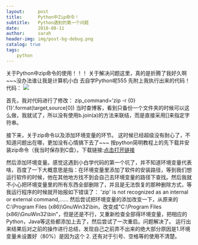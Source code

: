 ```yaml
---
layout:     post
title:      Python中Zip命令！
subtitle:   Python遇到的第一个问题
date:       2018-08-11
author:     sarah
header-img: img/post-bg-debug.png
catalog: true
tags:
    python
---
```


关于Python中zip命令的使用！！！
关于解决问题这里，真的是折腾了我好久啊~~~没办法谁让我是计算机小白 去自学Python呢555
先附上我执行出来的代码！
代码：
![](http://p049o3e4g.bkt.clouddn.com/%E5%B1%8F%E5%B9%95%E5%BF%AB%E7%85%A7%202018-08-12%2018.45.15.png)


首先，我对代码进行了修改：
zip_command='zip -r {0} {1}'.format(target,source[0])
当时查博客，看到只备份一个文件夹的时候可以这么做，我就试了，所以没有使用b.join(a)的方法来联结，而是直接采用[]来指定字符串。

接下来，关于zip命令以及添加环境变量的环节。
这时候已经超级没有耐心了，不知道问题出在哪，更加没有心情搞下去了~~~
按python简明教程上的先下载并安装zip命令（我当时保存到C盘）。下载链接:[点击打开链接](http://gnuwin32.sourceforge.net/packages/zip.htm)

然后添加环境变量。感觉这遇到小白学代码的第一个坑了，并不知道环境变量代表啥，百度了一下大概意思是指：在环境变量里添加了软件的安装路径，等到我们想运行软件的时候，他在其他地方找不到会自己去环境变量的路径下查找。然后我就不小心把环境变量里的所有东西全部删除了，并且是无法恢复的那种删除方式，等我运行程序的时候就开始报如下错误了：
'zip' is not recognized as an internal or external command,……
然后尝试把环境变量的添加改变一下，从原来的  C:\Program Files (x86)\GnuWin32\bin，改变成"C:\\Program Files (x86)\\GnuWin32\\bin"，但是还是不行，又重新检查全部得环境变量，把相应的Python，Java等这些都添加上去了，然后尝试了一次重启。问题解决了。
运行出来结果后对之前的操作进行总结，发现自己之前弄不出来的绝大部分原因是1.环境变量未设置好（80%）是因为这个  2. 还有对于引号、空格等的使用不清楚。

